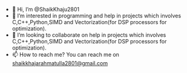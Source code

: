 - 👋 Hi, I’m @ShaikKhaju2801
- 👀 I’m interested in programming and help in projects which involves C,C++,Python,SIMD and Vectorization(for DSP processors for optimization).
- 💞️ I’m looking to collaborate on help in projects which involves C,C++,Python,SIMD and Vectorization(for DSP processors for optimization).
- 📫 How to reach me? You can reach me on shaikkhajarahmatulla2801@gmail.com

<!---
ShaikKhaju2801/ShaikKhaju2801 is a ✨ special ✨ repository because its `README.md` (this file) appears on your GitHub profile.
You can click the Preview link to take a look at your changes.
--->
